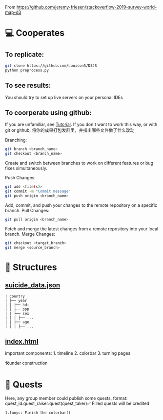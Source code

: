 From https://github.com/jeremy-friesen/stackoverflow-2019-survey-world-map-d3

# 💻 Cooperates

## To replicate:

```sh
git clone https://github.com/Louison5/D3JS
python preprocess.py
```

## To see results:

You should try to set up live servers on your personal IDEs

## To coorperate using github:

If you are unfamiliar, see [Tutorial](https://missing.csail.mit.edu/2020/version-control/).
If you don't want to work this way, or with git or github, 将你的成果打包发群里，并指出哪些文件做了什么改动

Branching:

```sh
git branch <branch_name>
git checkout <branch_name>
```

Create and switch between branches to work on different features or bug fixes simultaneously.

Push Changes:

```sh
git add <file(s)>
git commit -m "Commit message"
git push origin <branch_name>
```

Add, commit, and push your changes to the remote repository on a specific branch.
Pull Changes:

```sh
git pull origin <branch_name>
```

Fetch and merge the latest changes from a remote repository into your local branch.
Merge Changes:

```sh
git checkout <target_branch>
git merge <source_branch>
```

# 🧾 Structures

## [suicide_data.json](suicide_data.json)

```
| country
| ├── year
| | ├── hdi
| | ├── ppp
| | ├── sex
| | | ├── ...
| | ├── age
| | | ├── ...
```

## [index.html](index.html)

important components: 1. timeline 2. colorbar 3. turning pages

🛠️under construction

# 📜 Quests

Here, any group member could publish some quests,
format: quest_id.quest_raiser:quest(quest_taker)✅
Filled quests will be credited

    1.luoyc: Finish the colorbar()
